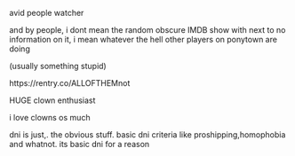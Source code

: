 avid people watcher

<p> and by people, i dont mean the random obscure IMDB show with next to no information on it, i mean whatever the hell other players on ponytown are doing </p>
<p> (usually something stupid) </p>
<p> https://rentry.co/ALLOFTHEMnot </p>
<p> HUGE clown enthusiast </p>

<p> i love clowns os much </p>

<p> dni is just,. the obvious stuff. basic dni criteria like proshipping,homophobia and whatnot. its basic dni for a reason</p>
